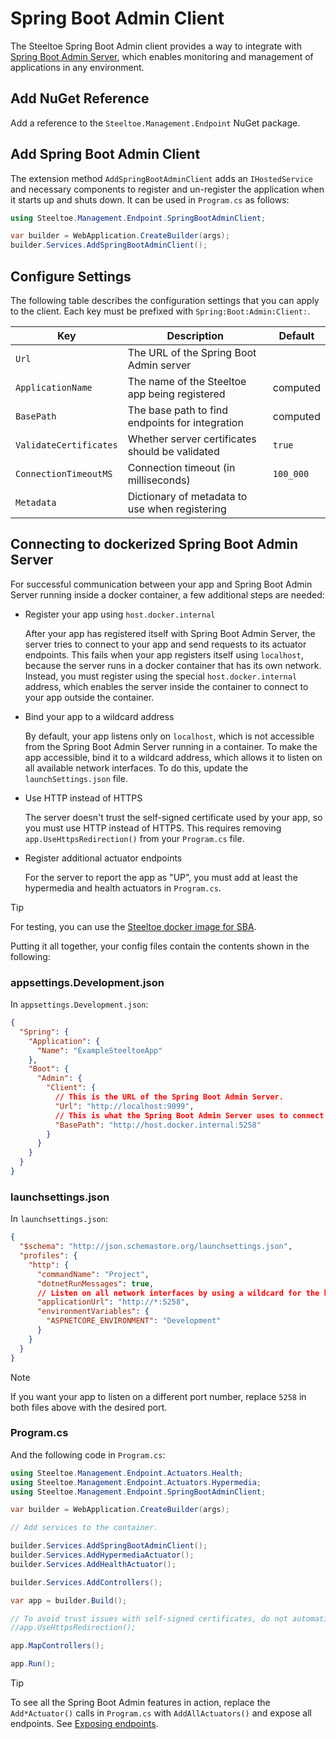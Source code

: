 # Spring Boot Admin Client

The Steeltoe Spring Boot Admin client provides a way to integrate with [Spring Boot Admin Server](https://github.com/codecentric/spring-boot-admin), which enables monitoring and management of applications in any environment.

## Add NuGet Reference

Add a reference to the `Steeltoe.Management.Endpoint` NuGet package.

## Add Spring Boot Admin Client

The extension method `AddSpringBootAdminClient` adds an `IHostedService` and necessary components to register and un-register the application when it starts up and shuts down. It can be used in `Program.cs` as follows:

```csharp
using Steeltoe.Management.Endpoint.SpringBootAdminClient;

var builder = WebApplication.CreateBuilder(args);
builder.Services.AddSpringBootAdminClient();
```

## Configure Settings

The following table describes the configuration settings that you can apply to the client.
Each key must be prefixed with `Spring:Boot:Admin:Client:`.

| Key   | Description | Default |
| ----- | ----------- | ------- |
| `Url` | The URL of the Spring Boot Admin server | |
| `ApplicationName` | The name of the Steeltoe app being registered | computed |
| `BasePath` | The base path to find endpoints for integration | computed |
| `ValidateCertificates` | Whether server certificates should be validated | `true` |
| `ConnectionTimeoutMS` | Connection timeout (in milliseconds) | `100_000` |
| `Metadata` | Dictionary of metadata to use when registering | |

## Connecting to dockerized Spring Boot Admin Server

For successful communication between your app and Spring Boot Admin Server running inside a docker container,
a few additional steps are needed:

- Register your app using `host.docker.internal`

  After your app has registered itself with Spring Boot Admin Server, the server tries to connect to your app
  and send requests to its actuator endpoints. This fails when your app registers itself using `localhost`,
  because the server runs in a docker container that has its own network.
  Instead, you must register using the special `host.docker.internal` address, which enables the server inside the container
  to connect to your app outside the container.

- Bind your app to a wildcard address

  By default, your app listens only on `localhost`, which is not accessible from the Spring Boot Admin Server running in a container.
  To make the app accessible, bind it to a wildcard address, which allows it to listen on all available network interfaces.
  To do this, update the `launchSettings.json` file.

- Use HTTP instead of HTTPS

  The server doesn't trust the self-signed certificate used by your app, so you must use HTTP instead of HTTPS.
  This requires removing `app.UseHttpsRedirection()` from your `Program.cs` file.

- Register additional actuator endpoints

  For the server to report the app as "UP", you must add at least the hypermedia and health actuators in `Program.cs`.

> [!TIP]
> For testing, you can use the [Steeltoe docker image for SBA](https://github.com/SteeltoeOSS/Samples/blob/main/CommonTasks.md#spring-boot-admin).

Putting it all together, your config files contain the contents shown in the following:

### appsettings.Development.json

In `appsettings.Development.json`:

```json
{
  "Spring": {
    "Application": {
      "Name": "ExampleSteeltoeApp"
    },
    "Boot": {
      "Admin": {
        "Client": {
          // This is the URL of the Spring Boot Admin Server.
          "Url": "http://localhost:9099",
          // This is what the Spring Boot Admin Server uses to connect to your app.
          "BasePath": "http://host.docker.internal:5258"
        }
      }
    }
  }
}
```

### launchsettings.json

In `launchsettings.json`:

```json
{
  "$schema": "http://json.schemastore.org/launchsettings.json",
  "profiles": {
    "http": {
      "commandName": "Project",
      "dotnetRunMessages": true,
      // Listen on all network interfaces by using a wildcard for the hostname.
      "applicationUrl": "http://*:5258",
      "environmentVariables": {
        "ASPNETCORE_ENVIRONMENT": "Development"
      }
    }
  }
}
```

> [!NOTE]
> If you want your app to listen on a different port number, replace `5258` in both files above with the desired port.

### Program.cs

And the following code in `Program.cs`:

```csharp
using Steeltoe.Management.Endpoint.Actuators.Health;
using Steeltoe.Management.Endpoint.Actuators.Hypermedia;
using Steeltoe.Management.Endpoint.SpringBootAdminClient;

var builder = WebApplication.CreateBuilder(args);

// Add services to the container.

builder.Services.AddSpringBootAdminClient();
builder.Services.AddHypermediaActuator();
builder.Services.AddHealthActuator();

builder.Services.AddControllers();

var app = builder.Build();

// To avoid trust issues with self-signed certificates, do not automatically redirect to https.
//app.UseHttpsRedirection();

app.MapControllers();

app.Run();
```

> [!TIP]
> To see all the Spring Boot Admin features in action, replace the `Add*Actuator()` calls in `Program.cs` with `AddAllActuators()` and expose all endpoints. See [Exposing endpoints](./using-endpoints.md#exposing-endpoints).
